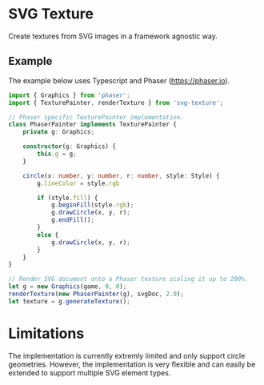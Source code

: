 # SVG Texture
Create textures from SVG images in a framework agnostic way.

## Example
The example below uses Typescript and Phaser (https://phaser.io).
```Typescript
import { Graphics } from 'phaser';
import { TexturePainter, renderTexture } from 'svg-texture';

// Phaser specific TexturePainter implementation.
class PhaserPainter implements TexturePainter {
    private g: Graphics;

    constructor(g: Graphics) {
        this.g = g;
    }

    circle(x: number, y: number, r: number, style: Style) {
        g.lineColor = style.rgb

        if (style.fill) {
            g.beginFill(style.rgb);
            g.drawCircle(x, y, r);
            g.endFill();
        }
        else {
            g.drawCircle(x, y, r);
        }
    }
}

// Render SVG document onto a Phaser texture scaling it up to 200%.
let g = new Graphics(game, 0, 0);
renderTexture(new PhaserPainter(g), svgDoc, 2.0);
let texture = g.generateTexture();
```

# Limitations
The implementation is currently extremly limited and only support circle geometries. However, the implementation is very flexible and can easily be extended to support multiple SVG element types.
